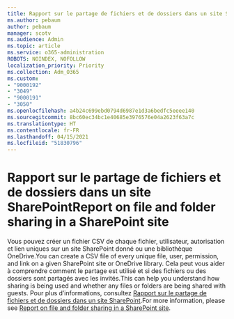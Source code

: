```yaml
---
title: Rapport sur le partage de fichiers et de dossiers dans un site SharePoint
ms.author: pebaum
author: pebaum
manager: scotv
ms.audience: Admin
ms.topic: article
ms.service: o365-administration
ROBOTS: NOINDEX, NOFOLLOW
localization_priority: Priority
ms.collection: Adm_O365
ms.custom:
- "9000192"
- "3049"
- "9000191"
- "3050"
ms.openlocfilehash: a4b24c699ebd0794d6987e1d3a6bedfc5eeee140
ms.sourcegitcommit: 8bc60ec34bc1e40685e3976576e04a2623f63a7c
ms.translationtype: HT
ms.contentlocale: fr-FR
ms.lasthandoff: 04/15/2021
ms.locfileid: "51830796"
---
```

# <a name="report-on-file-and-folder-sharing-in-a-sharepoint-site"></a><span data-ttu-id="623e1-102">Rapport sur le partage de fichiers et de dossiers dans un site SharePoint</span><span class="sxs-lookup"><span data-stu-id="623e1-102">Report on file and folder sharing in a SharePoint site</span></span>

<span data-ttu-id="623e1-103">Vous pouvez créer un fichier CSV de chaque fichier, utilisateur, autorisation et lien uniques sur un site SharePoint donné ou une bibliothèque OneDrive.</span><span class="sxs-lookup"><span data-stu-id="623e1-103">You can create a CSV file of every unique file, user, permission, and link on a given SharePoint site or OneDrive library.</span></span> <span data-ttu-id="623e1-104">Cela peut vous aider à comprendre comment le partage est utilisé et si des fichiers ou des dossiers sont partagés avec les invités.</span><span class="sxs-lookup"><span data-stu-id="623e1-104">This can help you understand how sharing is being used and whether any files or folders are being shared with guests.</span></span> <span data-ttu-id="623e1-105">Pour plus d’informations, consultez [Rapport sur le partage de fichiers et de dossiers dans un site SharePoint](https://docs.microsoft.com/sharepoint/sharing-reports).</span><span class="sxs-lookup"><span data-stu-id="623e1-105">For more information, please see [Report on file and folder sharing in a SharePoint site](https://docs.microsoft.com/sharepoint/sharing-reports).</span></span>
